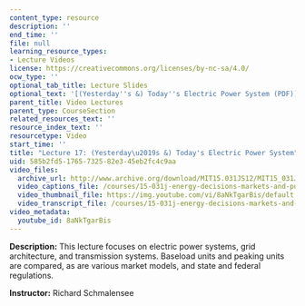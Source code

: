 ```yaml
---
content_type: resource
description: ''
end_time: ''
file: null
learning_resource_types:
- Lecture Videos
license: https://creativecommons.org/licenses/by-nc-sa/4.0/
ocw_type: ''
optional_tab_title: Lecture Slides
optional_text: '[(Yesterday''s &) Today''s Electric Power System (PDF)](/courses/15-031j-energy-decisions-markets-and-policies-spring-2012/resources/mit15_031js12_lec17)'
parent_title: Video Lectures
parent_type: CourseSection
related_resources_text: ''
resource_index_text: ''
resourcetype: Video
start_time: ''
title: "Lecture 17: (Yesterday\u2019s &) Today's Electric Power System"
uid: 585b2fd5-1765-7325-82e3-45eb2fc4c9aa
video_files:
  archive_url: http://www.archive.org/download/MIT15.031JS12/MIT15_031JS12_lec17_300k.mp4
  video_captions_file: /courses/15-031j-energy-decisions-markets-and-policies-spring-2012/7c496a3fc3bd568a9d9eaa914af86a4d_8aNkTgarBis.vtt
  video_thumbnail_file: https://img.youtube.com/vi/8aNkTgarBis/default.jpg
  video_transcript_file: /courses/15-031j-energy-decisions-markets-and-policies-spring-2012/8ff3a3e22021d3eaf9cb5787cbfdf905_8aNkTgarBis.pdf
video_metadata:
  youtube_id: 8aNkTgarBis
---
```


**Description:** This lecture focuses on electric power systems, grid architecture, and transmission systems. Baseload units and peaking units are compared, as are various market models, and state and federal regulations.

**Instructor:** Richard Schmalensee

